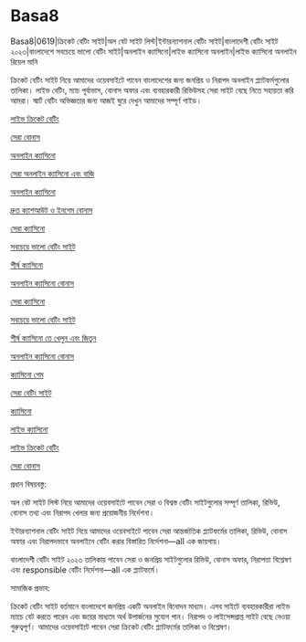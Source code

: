 # Basa8
Basa8|0619|ক্রিকেট বেটিং সাইট|অল বেট সাইট লিস্ট|ইন্টারন্যাশনাল বেটিং সাইট|বাংলাদেশী বেটিং সাইট ২০২৩|বাংলাদেশে সবচেয়ে ভালো বেটিং সাইট|অনলাইন ক্যাসিনো|লাইভ ক্যাসিনো অনলাইন|লাইভ ক্যাসিনো অনলাইন রিয়েল মানি

ক্রিকেট বেটিং সাইট নিয়ে আমাদের ওয়েবসাইটে পাবেন বাংলাদেশের জন্য জনপ্রিয় ও নিরাপদ অনলাইন প্ল্যাটফর্মগুলোর তালিকা। লাইভ বেটিং, ম্যাচ পূর্বাভাস, বোনাস অফার এবং ব্যবহারকারী রিভিউসহ সেরা সাইট বেছে নিতে সহায়তা করি আমরা। স্মার্ট বেটিং অভিজ্ঞতার জন্য আজই ঘুরে দেখুন আমাদের সম্পূর্ণ গাইড।

<a href="https://basa8uk.com/">লাইভ ক্রিকেট বেটিং</a>

<a href="https://basa8uk.net/">সেরা বোনাস</a>

<a href="https://basa8hub.com/">অনলাইন ক্যাসিনো</a>

<a href="https://basa8hub.net/">সেরা অনলাইন ক্যাসিনো এবং বাজি</a>

<a href="https://basa8sx.com/">অনলাইন ক্যাসিনো</a>

<a href="https://basa8sx.net/">দ্রুত ক্যাশআউট ও ইনগেম বোনাস</a>

<a href="https://basa8vip.com/">সেরা ক্যাসিনো</a>

<a href="https://basa8us.com/">সবচেয়ে ভালো বেটিং সাইট</a>

<a href="https://basa8wap.net/">শীর্ষ ক্যাসিনো</a>

<a href="https://basa8wap.com/">অনলাইন ক্যাসিনো বোনাস</a>

<a href="https://basa8vip.com/">সেরা ক্যাসিনো</a>

<a href="https://basa8us.com/">সবচেয়ে ভালো বেটিং সাইট</a>

<a href="https://basa8us.net/">শীর্ষ ক্যাসিনো তে খেলুন এবং জিতুন</a>

<a href="https://basa8wap.com/">অনলাইন ক্যাসিনো বোনাস</a>

<a href="https://basa8pc.com/">ক্যাসিনো গেম</a>

<a href="https://basa8pc.net/">সেরা বেটিং সাইট</a>

<a href="https://basa8live.com/">ক্যাসিনো</a>

<a href="https://basa8live.net/">লাইভ ক্যাসিনো</a>

<a href="https://basa8uk.com/">লাইভ ক্রিকেট বেটিং</a>

<a href="https://basa8uk.net/">সেরা বোনাস</a>

প্রধান বিষয়বস্তু:

অল বেট সাইট লিস্ট নিয়ে আমাদের ওয়েবসাইটে পাবেন সেরা ও বিশ্বস্ত বেটিং সাইটগুলোর সম্পূর্ণ তালিকা, রিভিউ, বোনাস তথ্য এবং নিরাপদ খেলার জন্য প্রয়োজনীয় নির্দেশনা।

ইন্টারন্যাশনাল বেটিং সাইট নিয়ে আমাদের ওয়েবসাইটে পাবেন সেরা আন্তর্জাতিক প্ল্যাটফর্মের তালিকা, রিভিউ, বোনাস অফার এবং নিরাপদভাবে অনলাইনে বেটিং করার বিস্তারিত নির্দেশনা—all এক জায়গায়।

বাংলাদেশী বেটিং সাইট ২০২৩ তালিকায় পাবেন সেরা ও জনপ্রিয় সাইটগুলোর রিভিউ, বোনাস অফার, নিরাপত্তা বিশ্লেষণ এবং responsible বেটিং নির্দেশনা—all এক প্ল্যাটফর্মে।

সামাজিক প্রভাব:

ক্রিকেট বেটিং সাইট বর্তমানে বাংলাদেশে জনপ্রিয় একটি অনলাইন বিনোদন মাধ্যম। এসব সাইটে ব্যবহারকারীরা লাইভ ম্যাচে বেট করতে পারেন এবং জয়ের মাধ্যমে অর্থ উপার্জনের সুযোগ পান। নিরাপদ ও লাইসেন্সপ্রাপ্ত সাইট বেছে নেওয়া গুরুত্বপূর্ণ। আমাদের ওয়েবসাইটে পাবেন সেরা ক্রিকেট বেটিং প্ল্যাটফর্মের তালিকা ও বিশ্লেষণ।
